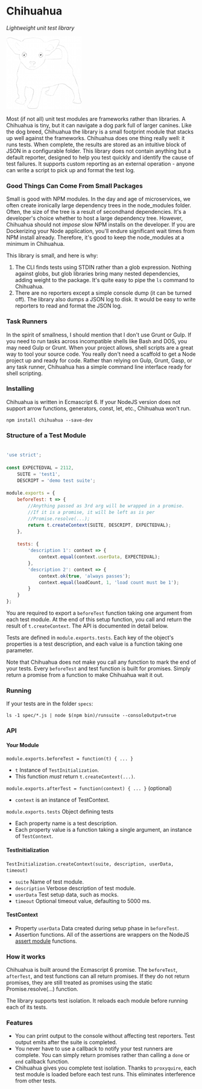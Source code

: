 # Chihuahua
*Lightweight unit test library*

![Chihuahua](./logo.png)

Most (if not all) unit test modules are frameworks rather than libraries. A Chihuahua is tiny, but it can 
navigate a dog park full of larger canines. Like the dog breed, Chihuahua the library is a small footprint
module that stacks up well against the frameworks. Chihuahua does one thing really well: it runs tests.
When complete, the results are stored as an intuitive block
of JSON in a configurable folder. This library does not contain anything but a default reporter, designed to
help you test quickly and identify the cause of test failures. It supports custom reporting as an
external operation - anyone can write a script to pick up and format the test log.

### Good Things Can Come From Small Packages

Small is good with NPM modules. In the day and age of microservices, we often create ironically large dependency
trees in the node_modules folder. Often, the size of the tree is a result of secondhand dependencies.
It's a developer's choice whether to host a large dependency tree. However, Chihuahua
should not _impose_ slow NPM installs on the developer. If you are Dockerizing
your Node application, you'll endure significant wait times from NPM install already. Therefore, it's good to
keep the node_modules at a minimum in Chihuahua.

This library is small, and here is why:

1. The CLI finds tests using STDIN rather than a glob expression. Nothing against globs, but glob libraries
bring many nested dependencies, adding weight to the package. It's quite easy to pipe the `ls` command
to Chihuahua.
2. There are no reporters except a simple console dump (it can be turned off). The library also dumps a JSON log
to disk. It would be easy to write reporters to read and format the JSON log.

### Task Runners

In the spirit of smallness, I should mention that I don't use Grunt or Gulp. If you need to run tasks across incompatible
shells like Bash and DOS, you may need Gulp or Grunt. When your project allows, shell scripts are a great way to
tool your source code. You really don't need a scaffold to get a Node project up and ready for code. Rather than
relying on Gulp, Grunt, Gasp, or any task runner, Chihuahua has a simple command line interface ready for shell
scripting.

### Installing

Chihuahua is written in Ecmascript 6. If your NodeJS version does not support arrow
functions, generators, const, let, etc., Chihuahua won't run.

```
npm install chihuahua --save-dev
```

### Structure of a Test Module

```javascript

'use strict';

const EXPECTEDVAL = 2112,
    SUITE = 'test1',
    DESCRIPT = 'demo test suite';

module.exports = {
    beforeTest: t => {
        //Anything passed as 3rd arg will be wrapped in a promise.
        //If it is a promise, it will be left as is per
        //Promise.resolve(...);
        return t.createContext(SUITE, DESCRIPT, EXPECTEDVAL);
    },

    tests: {
        'description 1': context => {
            context.equal(context.userData, EXPECTEDVAL);
        },
        'description 2': context => {
            context.ok(true, 'always passes');
            context.equal(loadCount, 1, 'load count must be 1');
        }
    }
};

```

You are required to export a `beforeTest` function taking one argument from each
test module. At the end of this setup function, you call and return the result
of `t.createContext`. The API is documented in detail below. 

Tests are defined in `module.exports.tests`. Each key of the object's properties
is a test description, and each value is a function taking one parameter.

Note that Chihuahua does not make you call any function to mark the end of
your tests. Every `beforeTest` and test function is built for promises. Simply
return a promise from a function to make Chihuahua wait it out.

### Running

If your tests are in the folder `specs`:

```
ls -1 spec/*.js | node $(npm bin)/runsuite --consoleOutput=true
```

### API

#### Your Module

`module.exports.beforeTest = function(t) { ... }`

 * `t` Instance of `TestInitialization`.
 * This function _must_ return `t.createContext(...)`.
 
`module.exports.afterTest = function(context) { ... }` (optional)

 * `context` is an instance of TestContext.
 
`module.exports.tests` Object defining tests

 * Each property name is a test description.
 * Each property value is a function taking a single argument, an
 instance of `TestContext`.
 
#### TestInitialization

`TestInitialization.createContext(suite, description, userData, timeout)`

 * `suite` Name of test module.
 * `description` Verbose description of test module.
 * `userData` Test setup data, such as mocks.
 * `timeout` Optional timeout value, defaulting to 5000 ms.
 
#### TestContext

 * Property `userData`  Data created during setup phase in `beforeTest`.
 * Assertion functions. All of the assertions are wrappers on the
 NodeJS [assert module](https://nodejs.org/dist/latest-v4.x/docs/api/assert.html) functions.

### How it works

Chihuahua is built around the Ecmascript 6 promise. The `beforeTest`,
`afterTest`, and test functions can all return promises. If they do not return
promises, they are still treated as promises using the static Promise.resolve(...)
function.

The library supports test isolation. It reloads each module before running
each of its tests.

### Features

 * You can print output to the console without affecting test reporters. Test
 output emits after the suite is completed.
 * You never have to use a callback to notify your test runners are complete.
 You can simply return promises rather than calling a `done` or `end` callback
 function.
 * Chihuahua gives you complete test isolation. Thanks to `proxyquire`, each
 test module is loaded before each test runs. This eliminates interference
 from other tests.
 